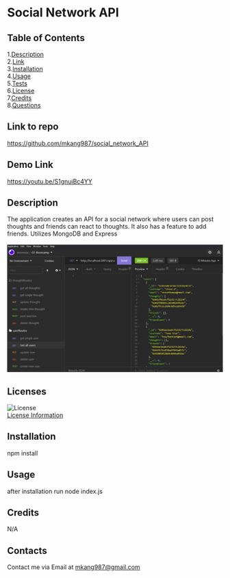 # Social Network API

## Table of Contents

1.[Description](#Description)  
2.[Link](#Link)  
3.[Installation](#Installation)  
4.[Usage](#Usage)  
5.[Tests](#Tests)  
6.[License](#License)  
7.[Credits](#Credits)  
8.[Questions](#Contacts)

## Link to repo

https://github.com/mkang987/social_network_API

## Demo Link

https://youtu.be/S1gnuiBc4YY

## Description

The application creates an API for a social network where users can post thoughts and friends can react to thoughts. It also has a feature to add friends. Utilizes MongoDB and Express

![Sample Image](./assets/img/sample1.png)

## Licenses

![License](https://img.shields.io/badge/license-MIT-green)  
[License Information](./License.md)

## Installation

npm install

## Usage

after installation run node index.js

## Credits

N/A

## Contacts

Contact me via Email at mkang987@gmail.com
